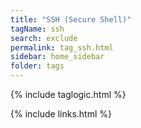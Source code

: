 ```yaml
---
title: "SSH (Secure Shell)"
tagName: ssh
search: exclude
permalink: tag_ssh.html
sidebar: home_sidebar
folder: tags
---
```

{% include taglogic.html %}

{% include links.html %}
